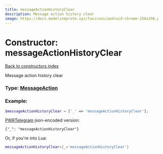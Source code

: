 ```yaml
---
title: messageActionHistoryClear
description: Message action history clear
image: https://docs.madelineproto.xyz/favicons/android-chrome-256x256.png
---
```

# Constructor: messageActionHistoryClear  
[Back to constructors index](index.md)



Message action history clear




### Type: [MessageAction](../types/MessageAction.md)


### Example:

```php
$messageActionHistoryClear = ['_' => 'messageActionHistoryClear'];
```  

[PWRTelegram](https://pwrtelegram.xyz) json-encoded version:

```
{"_": "messageActionHistoryClear"}
```


Or, if you're into Lua:

```lua
messageActionHistoryClear={_='messageActionHistoryClear'}

```


